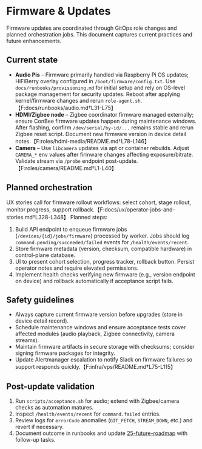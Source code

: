 # Firmware & Updates

Firmware updates are coordinated through GitOps role changes and planned orchestration jobs. This document captures current practices and future enhancements.

## Current state

- **Audio Pis** – Firmware primarily handled via Raspberry Pi OS updates; HiFiBerry overlay configured in `/boot/firmware/config.txt`. Use `docs/runbooks/provisioning.md` for initial setup and rely on OS-level package management for security updates. Reboot after applying kernel/firmware changes and rerun `role-agent.sh`.【F:docs/runbooks/audio.md†L31-L75】
- **HDMI/Zigbee node** – Zigbee coordinator firmware managed externally; ensure ConBee firmware updates happen during maintenance windows. After flashing, confirm `/dev/serial/by-id/...` remains stable and rerun Zigbee reset script. Document new firmware version in device detail notes.【F:roles/hdmi-media/README.md†L78-L146】
- **Camera** – Use `libcamera` updates via apt or container rebuilds. Adjust `CAMERA_*` env values after firmware changes affecting exposure/bitrate. Validate stream via `/probe` endpoint post-update.【F:roles/camera/README.md†L1-L40】

## Planned orchestration

UX stories call for firmware rollout workflows: select cohort, stage rollout, monitor progress, support rollback.【F:docs/ux/operator-jobs-and-stories.md†L328-L348】 Planned steps:

1. Build API endpoint to enqueue firmware jobs (`/devices/{id}/jobs/firmware`) processed by worker. Jobs should log `command.pending/succeeded/failed` events for `/health/events/recent`. 
2. Store firmware metadata (version, checksum, compatible hardware) in control-plane database. 
3. UI to present cohort selection, progress tracker, rollback button. Persist operator notes and require elevated permissions. 
4. Implement health checks verifying new firmware (e.g., version endpoint on device) and rollback automatically if acceptance script fails.

## Safety guidelines

- Always capture current firmware version before upgrades (store in device detail record). 
- Schedule maintenance windows and ensure acceptance tests cover affected modules (audio playback, Zigbee connectivity, camera streams). 
- Maintain firmware artifacts in secure storage with checksums; consider signing firmware packages for integrity. 
- Update Alertmanager escalation to notify Slack on firmware failures so support responds quickly.【F:infra/vps/README.md†L75-L115】

## Post-update validation

1. Run `scripts/acceptance.sh` for audio; extend with Zigbee/camera checks as automation matures. 
2. Inspect `/health/events/recent` for `command.failed` entries. 
3. Review logs for `errorCode` anomalies (`GIT_FETCH`, `STREAM_DOWN`, etc.) and revert if necessary. 
4. Document outcome in runbooks and update [25-future-roadmap](./25-future-roadmap.md) with follow-up tasks.
